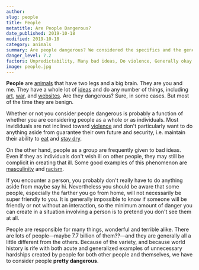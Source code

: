 ```yaml
---
author:
slug: people 
title: People 
metatitle: Are People Dangerous?
date_published: 2019-10-18
modified: 2019-10-18
category: animals
summary: Are people dangerous? We considered the specifics and the general cases together.
danger_level: 7.2
factors: Unpredictability, Many bad ideas, Do violence, Generally okay
image: people.jpg
---
```


**People** are [animals](/animals) that have two legs and a big brain. They are you and me. They have a whole lot of [ideas](/ideas) and do any number of things, including [art](/activities/art), [war](/activities/war), and [websites](/ideas/websites). Are they dangerous? Sure, in some cases. But most of the time they are benign.

Whether or not you consider people dangerous is probably a function of whether you are considering people as a whole or as individuals. Most invididuals are not inclined toward [violence](/activities/violence) and don't particularly want to do anything aside from guarantee their own future and security, i.e. maintain their ability to [eat](/activities/eating) and [stay dry](/minerals/houses).

On the other hand, people as a group are frequently given to bad ideas. Even if they as individuals don't wish ill on other people, they may still be complicit in creating that ill. Some good examples of this phenomenon are [masculinity](/ideas/masculinity) and [racism](/ideas/racism).

If you encounter a person, you probably don't really have to do anything aside from maybe say hi. Nevertheless you should be aware that some people, especially the farther you go from home, will not necessarily be super friendly to you. It is generally impossible to know if someone will be friendly or not without an interaction, so the minimum amount of danger you can create in a situation involving a person is to pretend you don't see them at all.

People are responsible for many things, wonderful and terrible alike. There are lots of people—maybe 7.7 billion of them??—and they are generally all a little different from the others. Because of the variety, and because world history is rife with both acute and generalized examples of unnecessary hardships created by people for both other people and themselves, we have to consider people **pretty dangerous**.
